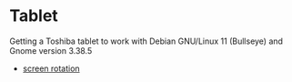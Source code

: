 # Tablet
Getting a Toshiba tablet to work with Debian GNU/Linux 11 (Bullseye) and Gnome version 3.38.5
* [screen rotation](/gnome_screen_rotation/readme.txt)
